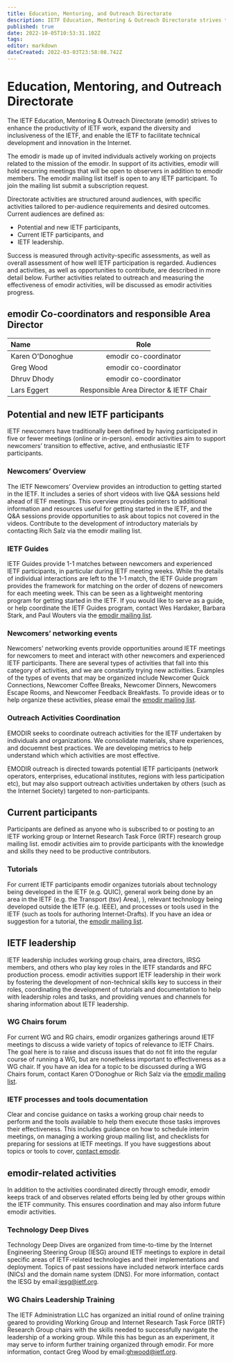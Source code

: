 ```yaml
---
title: Education, Mentoring, and Outreach Directorate
description: IETF Education, Mentoring & Outreach Directorate strives to enhance the productivity of IETF work, expand the diversity and inclusiveness of the IETF, and enable the IETF to facilitate technical development and innovation in the Internet.
published: true
date: 2022-10-05T10:53:31.102Z
tags: 
editor: markdown
dateCreated: 2022-03-03T23:58:08.742Z
---
```


# Education, Mentoring, and Outreach Directorate
The IETF Education, Mentoring & Outreach Directorate (emodir) strives to enhance the productivity of IETF work, expand the diversity and inclusiveness of the IETF, and enable the IETF to facilitate technical development and innovation in the Internet.

The emodir is made up of invited individuals actively working on projects related to the mission of the emodir. In support of its activities, emodir will hold recurring meetings that will be open to observers in addition to emodir members. The emodir mailing list itself is open to any IETF participant. To join the mailing list submit a subscription request.

Directorate activities are structured around audiences, with specific activities tailored to per-audience requirements and desired outcomes. Current audiences are defined as:

- Potential and new IETF participants,
- Current IETF participants, and
- IETF leadership.

Success is measured through activity-specific assessments, as well as overall assessment of how well IETF participation is regarded. Audiences and activities, as well as opportunities to contribute, are described in more detail below. Further activities related to outreach and measuring the effectiveness of emodir activities, will be discussed as emodir activities progress.

## emodir Co-coordinators and responsible Area Director

| Name        | Role
| :---        |    :----:  
| Karen O'Donoghue	| emodir co-coordinator
| Greg Wood	| emodir co-coordinator
| Dhruv Dhody | emodir co-coordinator
| Lars Eggert	| Responsible Area Director & IETF Chair

## Potential and new IETF participants

IETF newcomers have traditionally been defined by having participated in five or fewer meetings (online or in-person). emodir activities aim to support newcomers’ transition to effective, active, and enthusiastic IETF participants.

### Newcomers’ Overview

The IETF Newcomers’ Overview provides an introduction to getting started in the IETF. It includes a series of short videos with live Q&A sessions held ahead of IETF meetings. This overview provides pointers to additional information and resources useful for getting started in the IETF, and the Q&A sessions provide opportunities to ask about topics not covered in the videos. Contribute to the development of introductory materials by contacting Rich Salz via the emodir mailing list.

### IETF Guides

IETF Guides provide 1-1 matches between newcomers and experienced IETF participants, in particular during IETF meeting weeks. While the details of individual interactions are left to the 1-1 match, the IETF Guide program provides the framework for matching on the order of dozens of newcomers for each meeting week. This can be seen as a lightweight mentoring program for getting started in the IETF. If you would like to serve as a guide, or help coordinate the IETF Guides program, contact Wes Hardaker, Barbara Stark, and Paul Wouters via the [emodir mailing list](https://www.ietf.org/mailman/listinfo/emo-dir/).

### Newcomers’ networking events

Newcomers' networking events provide opportunities around IETF meetings for newcomers to meet and interact with other newcomers and experienced IETF participants. There are several types of activities that fall into this category of activities, and we are constantly trying new activities. Examples of the types of events that may be organized include Newcomer Quick Connections, Newcomer Coffee Breaks, Newcomer Dinners, Newcomers Escape Rooms, and Newcomer Feedback Breakfasts. To provide ideas or to help organize these activities, please email the [emodir mailing list](https://www.ietf.org/mailman/listinfo/emo-dir/).

### Outreach Activities Coordination

EMODIR seeks to coordinate outreach activities for the IETF undertaken by individuals and organizations. We consolidate materials, share experiences, and docuemnt best practices. We are developing metrics to help understand which which activities are most effective.

EMODIR outreach is directed towards potential IETF participants (network operators, enterprises, educational institutes, regions with less participation etc), but may also support outreach activities undertaken by others (such as the Internet Society) targeted to non-participants.

## Current participants

Participants are defined as anyone who is subscribed to or posting to an IETF working group or Internet Research Task Force (IRTF) research group mailing list. emodir activities aim to provide participants with the knowledge and skills they need to be productive contributors.

### Tutorials

For current IETF participants emodir organizes tutorials about technology being developed in the IETF (e.g. QUIC), general work being done by an area in the IETF (e.g. the Transport (tsv) Area), ), relevant technology being developed outside the IETF (e.g. IEEE), and processes or tools used in the IETF (such as tools for authoring Internet-Drafts). If you have an idea or suggestion for a tutorial, the [emodir mailing list](https://www.ietf.org/mailman/listinfo/emo-dir/).

## IETF leadership

IETF leadership includes working group chairs, area directors, IRSG members, and others who play key roles in the IETF standards and RFC production process. emodir activities support IETF leadership in their work by fostering the development of non-technical skills key to success in their roles, coordinating the development of tutorials and documentation to help with leadership roles and tasks, and providing venues and channels for sharing information about IETF leadership.

### WG Chairs forum

For current WG and RG chairs, emodir organizes gatherings around IETF meetings to discuss a wide variety of topics of relevance to IETF Chairs. The goal here is to raise and discuss issues that do not fit into the regular course of running a WG, but are nonetheless important to effectiveness as a WG chair. If you have an idea for a topic to be discussed during a WG Chairs forum, contact Karen O’Donoghue or Rich Salz via the [emodir mailing list](https://www.ietf.org/mailman/listinfo/emo-dir/).

### IETF processes and tools documentation

Clear and concise guidance on tasks a working group chair needs to perform and the tools available to help them execute those tasks improves their effectiveness. This includes guidance on how to schedule interim meetings, on managing a working group mailing list, and checklists for preparing for sessions at IETF meetings. If you have suggestions about topics or tools to cover, [contact emodir](https://www.ietf.org/mailman/listinfo/emo-dir/).

## emodir-related activities

In addition to the activities coordinated directly through emodir, emodir keeps track of and observes related efforts being led by other groups within the IETF community. This ensures coordination and may also inform future emodir activities.

### Technology Deep Dives

Technology Deep Dives are organized from time-to-time by the Internet Engineering Steering Group (IESG) around IETF meetings to explore in detail specific areas of IETF-related technologies and their implementations and deployment. Topics of past sessions have included network interface cards (NICs) and the domain name system (DNS). For more information, contact the IESG by email:iesg@ietf.org.

### WG Chairs Leadership Training

The IETF Administration LLC has organized an initial round of online training geared to providing Working Group and Internet Research Task Force (IRTF) Research Group chairs with the skills needed to successfully navigate the leadership of a working group. While this has begun as an experiment, it may serve to inform further training organized through emodir. For more information, contact Greg Wood by email:ghwood@ietf.org.
